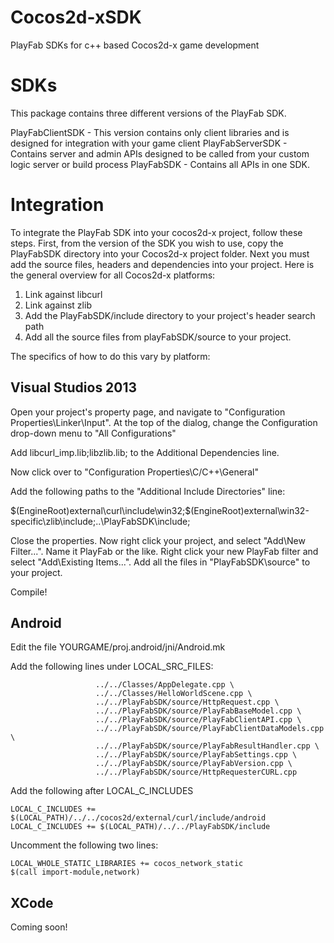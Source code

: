 Cocos2d-xSDK
============

PlayFab SDKs for c++ based Cocos2d-x game development

# SDKs

This package contains three different versions of the PlayFab SDK. 

PlayFabClientSDK - This version contains only client libraries and is designed for integration with your game client
PlayFabServerSDK - Contains server and admin APIs designed to be called from your custom logic server or build process
PlayFabSDK - Contains all APIs in one SDK.

# Integration


To integrate the PlayFab SDK into your cocos2d-x project, follow these steps. First, from the version of the SDK you wish to use, copy the PlayFabSDK directory into your Cocos2d-x project folder. Next you must add the source files, headers and dependencies into your project. Here is the general overview for all Cocos2d-x platforms:

1. Link against libcurl
2. Link against zlib
3. Add the PlayFabSDK/include directory to your project's header search path
4. Add all the source files from playFabSDK/source to your project.

The specifics of how to do this vary by platform:

## Visual Studios 2013

Open your project's property page, and navigate to "Configuration Properties\Linker\Input". At the top of the dialog, change the Configuration drop-down menu to "All Configurations"

Add libcurl_imp.lib;libzlib.lib; to the Additional Dependencies line.

Now click over to "Configuration Properties\C/C++\General"

Add the following paths to the "Additional Include Directories" line:

$(EngineRoot)external\curl\include\win32;$(EngineRoot)external\win32-specific\zlib\include;..\PlayFabSDK\include;

Close the properties. Now right click your project, and select "Add\New Filter...". Name it PlayFab or the like. Right click your new PlayFab filter and select "Add\Existing Items...". Add all the files in "PlayFabSDK\source" to your project.

Compile!

## Android

Edit the file YOURGAME/proj.android/jni/Android.mk

Add the following lines under LOCAL_SRC_FILES:

```
                   ../../Classes/AppDelegate.cpp \
                   ../../Classes/HelloWorldScene.cpp \
				   ../../PlayFabSDK/source/HttpRequest.cpp \
				   ../../PlayFabSDK/source/PlayFabBaseModel.cpp \
				   ../../PlayFabSDK/source/PlayFabClientAPI.cpp \
				   ../../PlayFabSDK/source/PlayFabClientDataModels.cpp \
				   ../../PlayFabSDK/source/PlayFabResultHandler.cpp \
				   ../../PlayFabSDK/source/PlayFabSettings.cpp \
				   ../../PlayFabSDK/source/PlayFabVersion.cpp \
				   ../../PlayFabSDK/source/HttpRequesterCURL.cpp
```

Add the following after LOCAL_C_INCLUDES

```
LOCAL_C_INCLUDES += $(LOCAL_PATH)/../../cocos2d/external/curl/include/android
LOCAL_C_INCLUDES += $(LOCAL_PATH)/../../PlayFabSDK/include
```

Uncomment the following two lines:

```
LOCAL_WHOLE_STATIC_LIBRARIES += cocos_network_static
$(call import-module,network)
```

## XCode

Coming soon!


